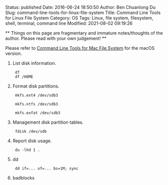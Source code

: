 Status: published
Date: 2016-06-24 18:50:50
Author: Ben Chuanlong Du
Slug: command-line-tools-for-linux-file-system
Title: Command Line Tools for Linux File System
Category: OS
Tags: Linux, file system, filesystem, shell, terminal, command line
Modified: 2021-08-02 09:19:26

**
Things on this page are
fragmentary and immature notes/thoughts of the author.
Please read with your own judgement!
**


Please refer to
[Command Line Tools for Mac File System](http://www.legendu.net/misc/blog/command-line-tools-for-mac-file-system/)
for the macOS version.


1. List disk information.

        df
        df /HOME

3. Format disk partitions.

        mkfs.ext4 /dev/sdb3

        mkfs.ntfs /dev/sdb3

        mkfs.exfat /dev/sdb3

2. Management disk partition tables.

        fdisk /dev/sdb

4. Report disk usage.

        du -lhd 1 .

5. dd

        dd if=... of=... bs=1M; sync

6. badblocks
